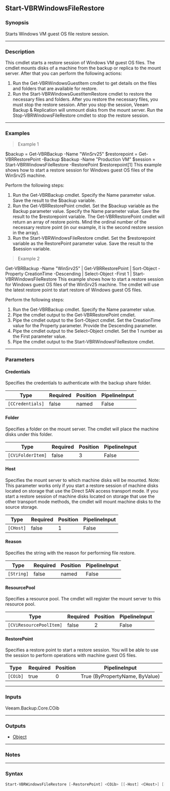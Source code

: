 Start-VBRWindowsFileRestore
---------------------------

### Synopsis
Starts Windows VM guest OS file restore session.

---

### Description

This cmdlet starts a restore session of Windows VM guest OS files.
The cmdlet mounts disks of a machine from the backup or replica to the mount server. After that you can perform the following actions:
1. Run the Get-VBRWindowsGuestItem cmdlet to get details on the files and folders that are available for restore.
2. Run the Start-VBRWindowsGuestItemRestore cmdlet to restore the necessary files and folders.
After you restore the necessary files, you must stop the restore session. After you stop the session, Veeam Backup & Replication will unmount disks from the mount server. Run the Stop-VBRWindowsFileRestore cmdlet to stop the restore session.

---

### Examples
> Example 1

$backup = Get-VBRBackup -Name "WinSrv25"
$restorepoint = Get-VBRRestorePoint -Backup $backup -Name "Production VM"
$session = Start-VBRWindowsFileRestore -RestorePoint $restorepoint[1]
This example shows how to start a restore session for Windows guest OS files of the WinSrv25 machine.

Perform the following steps:
1. Run the Get-VBRBackup cmdlet. Specify the Name parameter value. Save the result to the $backup variable.
2. Run the Get-VBRRestorePoint cmdlet. Set the $backup variable as the Backup parameter value. Specify the Name parameter value. Save the result to the $restorepoint variable.
The Get-VBRRestorePoint cmdlet will return an array of restore points. Mind the ordinal number of the necessary restore point (in our example, it is the second restore session in the array).
3. Run the Start-VBRWindowsFileRestore cmdlet. Set the $restorepoint variable as the RestorePoint parameter value. Save the result to the $session variable.
> Example 2

Get-VBRBackup -Name "WinSrv25" | Get-VBRRestorePoint | Sort-Object -Property CreationTime -Descending | Select-Object -First 1 | Start-VBRWindowsFileRestore
This example shows how to start a restore session for Windows guest OS files of the WinSrv25 machine. The cmdlet will use the latest restore point to start restore of Windows guest OS files.

Perform the following steps:
1. Run the Get-VBRBackup cmdlet. Specify the Name parameter value.
2. Pipe the cmdlet output to the Get-VBRRestorePoint cmdlet.
3. Pipe the cmdlet output to the Sort-Object cmdlet. Set the CreationTime value for the Property parameter. Provide the Descending parameter.
4. Pipe the cmdlet output to the Select-Object cmdlet. Set the 1 number as the First parameter value.
5. Pipe the cmdlet output to the Start-VBRWindowsFileRestore cmdlet.

---

### Parameters
#### **Credentials**
Specifies the credentials to authenticate with the backup share folder.

|Type            |Required|Position|PipelineInput|
|----------------|--------|--------|-------------|
|`[CCredentials]`|false   |named   |False        |

#### **Folder**
Specifies a folder on the mount server. The cmdlet will place the machine disks under this folder.

|Type             |Required|Position|PipelineInput|
|-----------------|--------|--------|-------------|
|`[CViFolderItem]`|false   |3       |False        |

#### **Host**
Specifies the mount server to which machine disks will be mounted.
Note: This parameter works only if you start a restore session of machine disks located on storage that use the Direct SAN access transport mode.
If you start a restore session of machine disks located on storage that use the other transport mode methods, the cmdlet will mount machine disks to the source storage.

|Type     |Required|Position|PipelineInput|
|---------|--------|--------|-------------|
|`[CHost]`|false   |1       |False        |

#### **Reason**
Specifies the string with the reason for performing file restore.

|Type      |Required|Position|PipelineInput|
|----------|--------|--------|-------------|
|`[String]`|false   |named   |False        |

#### **ResourcePool**
Specifies a resource pool. The cmdlet will register the mount server to this resource pool.

|Type                   |Required|Position|PipelineInput|
|-----------------------|--------|--------|-------------|
|`[CViResourcePoolItem]`|false   |2       |False        |

#### **RestorePoint**
Specifies a restore point to start a restore session. You will be able to use the session to perform operations with machine guest OS files.

|Type    |Required|Position|PipelineInput                 |
|--------|--------|--------|------------------------------|
|`[COib]`|true    |0       |True (ByPropertyName, ByValue)|

---

### Inputs
Veeam.Backup.Core.COib

---

### Outputs
* [Object](https://learn.microsoft.com/en-us/dotnet/api/System.Object)

---

### Notes

---

### Syntax
```PowerShell
Start-VBRWindowsFileRestore [-RestorePoint] <COib> [[-Host] <CHost>] [[-ResourcePool] <CViResourcePoolItem>] [[-Folder] <CViFolderItem>] [-Credentials <CCredentials>] [-Reason <String>] [<CommonParameters>]
```

